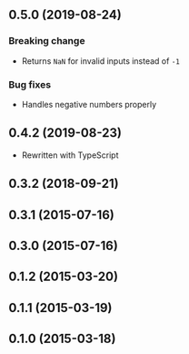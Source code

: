 ## 0.5.0 (2019-08-24)

### Breaking change

- Returns `NaN` for invalid inputs instead of `-1`

### Bug fixes

- Handles negative numbers properly

## 0.4.2 (2019-08-23)

- Rewritten with TypeScript

## 0.3.2 (2018-09-21)

## 0.3.1 (2015-07-16)

## 0.3.0 (2015-07-16)

## 0.1.2 (2015-03-20)

## 0.1.1 (2015-03-19)

## 0.1.0 (2015-03-18)
